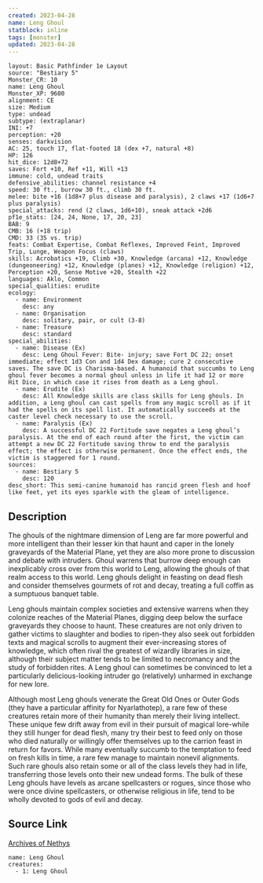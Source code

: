 ```yaml
---
created: 2023-04-28
name: Leng Ghoul
statblock: inline
tags: [monster]
updated: 2023-04-28
---
```

```statblock
layout: Basic Pathfinder 1e Layout
source: "Bestiary 5"
Monster_CR: 10
name: Leng Ghoul
Monster_XP: 9600
alignment: CE
size: Medium
type: undead
subtype: (extraplanar)
INI: +7
perception: +20
senses: darkvision
AC: 25, touch 17, flat-footed 18 (dex +7, natural +8)
HP: 126
hit_dice: 12d8+72
saves: Fort +10, Ref +11, Will +13
immune: cold, undead traits
defensive_abilities: channel resistance +4
speed: 30 ft., burrow 30 ft., climb 30 ft.
melee: bite +16 (1d8+7 plus disease and paralysis), 2 claws +17 (1d6+7 plus paralysis)
special_attacks: rend (2 claws, 1d6+10), sneak attack +2d6
pf1e_stats: [24, 24, None, 17, 20, 23]
BAB: 9
CMB: 16 (+18 trip)
CMD: 33 (35 vs. trip)
feats: Combat Expertise, Combat Reflexes, Improved Feint, Improved Trip, Lunge, Weapon Focus (claws)
skills: Acrobatics +19, Climb +30, Knowledge (arcana) +12, Knowledge (dungeoneering) +12, Knowledge (planes) +12, Knowledge (religion) +12, Perception +20, Sense Motive +20, Stealth +22
languages: Aklo, Common
special_qualities: erudite
ecology:
  - name: Environment
    desc: any
  - name: Organisation
    desc: solitary, pair, or cult (3-8)
  - name: Treasure
    desc: standard
special_abilities:
  - name: Disease (Ex)
    desc: Leng Ghoul Fever: Bite- injury; save Fort DC 22; onset immediate; effect 1d3 Con and 1d4 Dex damage; cure 2 consecutive saves. The save DC is Charisma-based. A humanoid that succumbs to Leng ghoul fever becomes a normal ghoul unless in life it had 12 or more Hit Dice, in which case it rises from death as a Leng ghoul.
  - name: Erudite (Ex)
    desc: All Knowledge skills are class skills for Leng ghouls. In addition, a Leng ghoul can cast spells from any magic scroll as if it had the spells on its spell list. It automatically succeeds at the caster level check necessary to use the scroll.
  - name: Paralysis (Ex)
    desc: A successful DC 22 Fortitude save negates a Leng ghoul’s paralysis. At the end of each round after the first, the victim can attempt a new DC 22 Fortitude saving throw to end the paralysis effect; the effect is otherwise permanent. Once the effect ends, the victim is staggered for 1 round.
sources:
  - name: Bestiary 5
    desc: 120
desc_short: This semi-canine humanoid has rancid green flesh and hoof like feet, yet its eyes sparkle with the gleam of intelligence.
```
## Description
The ghouls of the nightmare dimension of Leng are far more powerful and more intelligent than their lesser kin that haunt and caper in the lonely graveyards of the Material Plane, yet they are also more prone to discussion and debate with intruders. Ghoul warrens that burrow deep enough can inexplicably cross over from this world to Leng, allowing the ghouls of that realm access to this world. Leng ghouls delight in feasting on dead flesh and consider themselves gourmets of rot and decay, treating a full coffin as a sumptuous banquet table.

 Leng ghouls maintain complex societies and extensive warrens when they colonize reaches of the Material Planes, digging deep below the surface graveyards they choose to haunt. These creatures are not only driven to gather victims to slaughter and bodies to ripen-they also seek out forbidden texts and magical scrolls to augment their ever-increasing stores of knowledge, which often rival the greatest of wizardly libraries in size, although their subject matter tends to be limited to necromancy and the study of forbidden rites. A Leng ghoul can sometimes be convinced to let a particularly delicious-looking intruder go (relatively) unharmed in exchange for new lore.

 Although most Leng ghouls venerate the Great Old Ones or Outer Gods (they have a particular affinity for Nyarlathotep), a rare few of these creatures retain more of their humanity than merely their living intellect. These unique few drift away from evil in their pursuit of magical lore-while they still hunger for dead flesh, many try their best to feed only on those who died naturally or willingly offer themselves up to the carrion feast in return for favors. While many eventually succumb to the temptation to feed on fresh kills in time, a rare few manage to maintain nonevil alignments. Such rare ghouls also retain some or all of the class levels they had in life, transferring those levels onto their new undead forms. The bulk of these Leng ghouls have levels as arcane spellcasters or rogues, since those who were once divine spellcasters, or otherwise religious in life, tend to be wholly devoted to gods of evil and decay.
## Source Link
[Archives of Nethys](https://aonprd.com/MonsterDisplay.aspx?ItemName=Leng%20Ghoul)
```encounter-table
name: Leng Ghoul
creatures:
  - 1: Leng Ghoul
```
